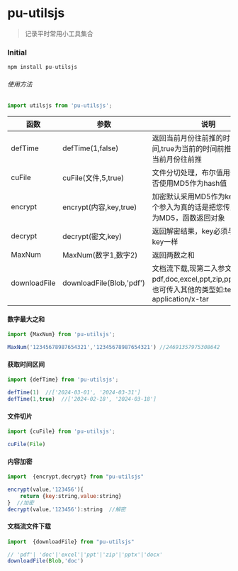 # pu-utilsjs
> 记录平时常用小工具集合

### Initial 
```js
npm install pu-utilsjs
```
###### 使用方法 
```js
import utilsjs from 'pu-utilsjs';

```
函数| 参数 | 说明 | 类型 | 默认值 |
|---| --- | --- | --- | --- |
|defTime| defTime(1,false) | 返回当前月份往前推的时间区间,true为当前的时间前推，false是当前月份往前推 | defTime(number,boolean) | defTime(1,false) |
|cuFile| cuFile(文件,5,true) | 文件分切处理，布尔值用于绝对是否使用MD5作为hash值 | cuFile(File,number,boolean) | cuFile(null,5,false) |
|encrypt| encrypt(内容,key,true) | 加密默认采用MD5作为key，第三个参入为真的话是把您传入的key转为MD5，函数返回对象 | cuFile(any,string,boolean) | encrypt(null,null,false) |
|decrypt| decrypt(密文,key) | 返回解密结果，key必须与加密时的key一样 | cuFile(string,string) |  |
|MaxNum| MaxNum(数字1,数字2) | 返回两数之和 | cuFile(string,string) |  |
|downloadFile| downloadFile(Blob,'pdf') | 文档流下载,现第二入参文件类型有pdf,doc,excel,ppt,zip,pptx,docx，也可传入其他的类型如:text/plain、application/x-tar | downloadFile(Blob,string,string) | downloadFile(null,null,文件) |
#### 数字最大之和
```js
import {MaxNum} from 'pu-utilsjs';

MaxNum('12345678987654321','12345678987654321') //24691357975308642
```
#### 获取时间区间
```js
import {defTime} from 'pu-utilsjs';

defTime(1)  //['2024-03-01', '2024-03-31']
defTime(1,true)  //['2024-02-18', '2024-03-18']
```
#### 文件切片
```js
import {cuFile} from 'pu-utilsjs';

cuFile(File) 
```
#### 内容加密
```js
import  {encrypt,decrypt} from "pu-utilsjs"

encrypt(value,'123456'){
    return {key:string,value:string}
}  //加密
decrypt(value,'123456'):string  //解密
```
#### 文档流文件下载
```js
import  {downloadFile} from "pu-utilsjs"

// 'pdf'| 'doc'|'excel'|'ppt'|'zip'|'pptx'|'docx'
downloadFile(Blob,'doc')
```
